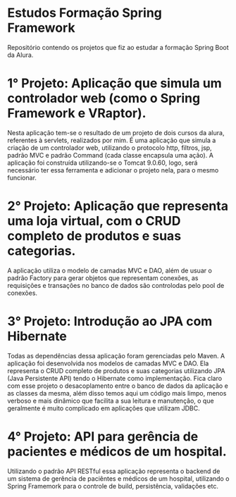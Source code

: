# Estudos Formação Spring Framework
Repositório contendo os projetos que fiz ao estudar a formação Spring Boot da Alura.

# 1° Projeto: Aplicação que simula um controlador web (como o Spring Framework e VRaptor).

Nesta aplicação tem-se o resultado de um projeto de dois cursos da alura, referentes à servlets, realizados por mim. É uma aplicação que simula a criação de um controlador web, utilizando o protocolo http, filtros, jsp, padrão MVC e padrão Command (cada classe encapsula uma ação). A aplicação foi construída utilizando-se o Tomcat 9.0.60, logo, será necessário ter essa ferramenta e adicionar o projeto nela, para o mesmo funcionar.

# 2° Projeto: Aplicação que representa uma loja virtual, com o CRUD completo de produtos e suas categorias. 

A aplicação utiliza o modelo de camadas MVC e DAO, além de usuar o padrão Factory para gerar objetos que representam conexões, as requisições e transações no banco de dados são controlodas pelo pool de conexões.

# 3° Projeto: Introdução ao JPA com Hibernate 

Todas as dependências dessa aplicação foram gerenciadas pelo Maven. A aplicação foi desenvolvida nos modelos de camadas MVC e DAO. Ela representa o CRUD completo de produtos e suas categorias utilizando JPA (Java Persistente API) tendo o Hibernate como implementação. Fica claro com esse projeto o desacoplamento entre o banco de dados da aplicação e as classes da mesma, além disso temos aqui um código mais limpo, menos verboso e mais dinâmico que facilita a sua leitura e manutenção, o que geralmente é muito complicado em aplicações que utilizam JDBC.

# 4° Projeto: API para gerência de pacientes e médicos de um hospital.

Utilizando o padrão API RESTful essa aplicação representa o backend de um sistema de gerência de paciêntes e médicos de um hospital, utilizando o Spring Framemork para o controle de build, persistência, validações etc.
